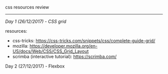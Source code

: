 css resources review

---

*Day 1 (26/12/2017) - CSS grid*

resources:

- css-tricks: https://css-tricks.com/snippets/css/complete-guide-grid/
- mozilla: https://developer.mozilla.org/en-US/docs/Web/CSS/CSS_Grid_Layout
- scrimba (interactive tutorial): https://scrimba.com/

Day 2 (27/12/2017) - Flexbox

